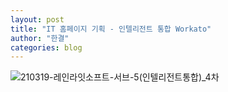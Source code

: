 ```yaml
---
layout: post
title: "IT 홈페이지 기획 - 인텔리전트 통합 Workato"
author: "한결"
categories: blog
---
```



![210319-레인라잇소프트-서브-5(인텔리전트통합)_4차](https://user-images.githubusercontent.com/69098825/133034980-bb6ef7b3-d03a-427c-8337-7c5478b33973.jpg)


